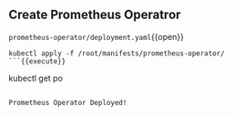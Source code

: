 ## Create Prometheus Operatror

`prometheus-operator/deployment.yaml`{{open}}

```
kubectl apply -f /root/manifests/prometheus-operator/
```{{execute}}

```
kubectl get po
```{{execute}}

Prometheus Operator Deployed!
